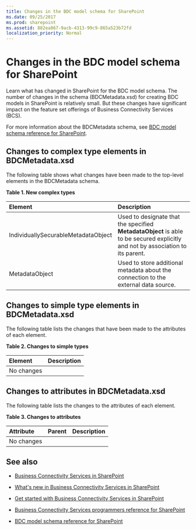 ```yaml
---
title: Changes in the BDC model schema for SharePoint
ms.date: 09/25/2017
ms.prod: sharepoint
ms.assetid: 882ea867-9acb-4313-99c9-865a523b72fd
localization_priority: Normal
---
```



# Changes in the BDC model schema for SharePoint
Learn what has changed in SharePoint for the BDC model schema.
The number of changes in the schema (BDCMetadata.xsd) for creating BDC models in SharePoint is relatively small. But these changes have significant impact on the feature set offerings of Business Connectivity Services (BCS).
  
    
    

For more information about the BDCMetadata schema, see  [BDC model schema reference for SharePoint](bdc-model-schema-reference-for-sharepoint.md).
## Changes to complex type elements in BDCMetadata.xsd
<a name="bkmk_ChangesToElements"> </a>

The following table shows what changes have been made to the top-level elements in the BDCMetadata schema.
  
    
    

**Table 1. New complex types**


|**Element**|**Description**|
|:-----|:-----|
|IndividuallySecurableMetadataObject  <br/> |Used to designate that the specified **MetadataObject** is able to be secured explicitly and not by association to its parent. <br/> |
|MetadataObject  <br/> |Used to store additional metadata about the connection to the external data source.  <br/> |
   

## Changes to simple type elements in BDCMetadata.xsd
<a name="bkmk_ChangesToSimpleTypes"> </a>

The following table lists the changes that have been made to the attributes of each element.
  
    
    

**Table 2. Changes to simple types**


|**Element**|**Description**|
|:-----|:-----|
|No changes  <br/> ||
   

## Changes to attributes in BDCMetadata.xsd
<a name="bkmk_ChangesToAttributes"> </a>

The following table lists the changes to the attributes of each element.
  
    
    

**Table 3. Changes to attributes**


|**Attribute**|**Parent**|**Description**|
|:-----|:-----|:-----|
|No changes  <br/> |||
   

## See also
<a name="bkmk_AdditionalResources"> </a>


-  [Business Connectivity Services in SharePoint](business-connectivity-services-in-sharepoint.md)
    
  
-  [What's new in Business Connectivity Services in SharePoint](what-s-new-in-business-connectivity-services-in-sharepoint.md)
    
  
-  [Get started with Business Connectivity Services in SharePoint](get-started-with-business-connectivity-services-in-sharepoint.md)
    
  
-  [Business Connectivity Services programmers reference for SharePoint](business-connectivity-services-programmers-reference-for-sharepoint.md)
    
  
-  [BDC model schema reference for SharePoint](bdc-model-schema-reference-for-sharepoint.md)
    
  

